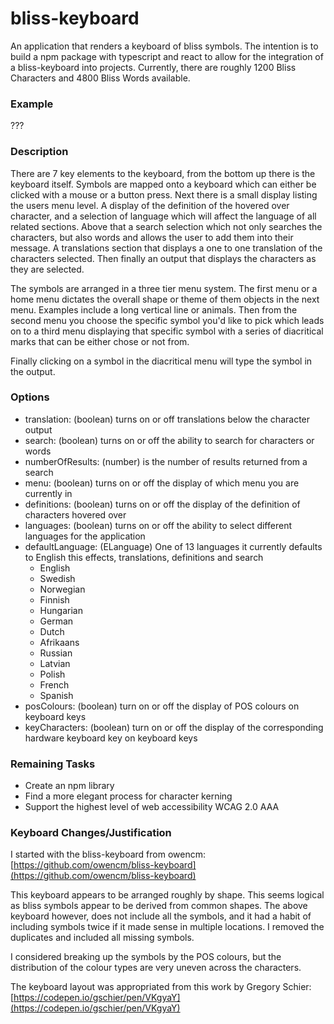 # bliss-keyboard
An application that renders a keyboard of bliss symbols. The intention is to build
a npm package with typescript and react to allow for the integration of a bliss-keyboard 
into projects. Currently, there are roughly 1200 Bliss Characters and 4800 Bliss Words 
available.

### Example
???

### Description
There are 7 key elements to the keyboard, from the bottom up there is the keyboard itself.
Symbols are mapped onto a keyboard which can either be clicked with a mouse or a button
press. Next there is a small display listing the users menu level. A display of the 
definition of the hovered over character, and a selection of language which will affect
the language of all related sections. Above that a search selection which not
only searches the characters, but also words and allows the user to add them into their
message. A translations section that displays a one to one translation of the characters
selected. Then finally an output that displays the characters as they are selected.

The symbols are arranged in a three tier menu system. The first menu or a home menu 
dictates the overall shape or theme of them objects in the next menu. Examples include
a long vertical line or animals. Then from the second menu you choose the specific 
symbol you'd like to pick which leads on to a third menu displaying that specific 
symbol with a series of diacritical marks that can be either chose or not from.

Finally clicking on a symbol in the diacritical menu will type the symbol in the
output.

### Options
* translation: (boolean) turns on or off translations below the character output
* search: (boolean) turns on or off the ability to search for characters or words
* numberOfResults: (number) is the number of results returned from a search
* menu: (boolean) turns on or off the display of which menu you are currently in
* definitions: (boolean) turns on or off the display of the definition of characters hovered over
* languages: (boolean) turns on or off the ability to select different languages for the application
* defaultLanguage: (ELanguage) One of 13 languages it currently defaults to English this effects, translations, definitions and search
  * English
  * Swedish
  * Norwegian
  * Finnish
  * Hungarian
  * German
  * Dutch
  * Afrikaans
  * Russian
  * Latvian
  * Polish
  * French
  * Spanish
* posColours: (boolean) turn on or off the display of POS colours on keyboard keys
* keyCharacters: (boolean) turn on or off the display of the corresponding hardware keyboard key on keyboard keys

### Remaining Tasks
* Create an npm library
* Find a more elegant process for character kerning
* Support the highest level of web accessibility WCAG 2.0 AAA

### Keyboard Changes/Justification
I started with the bliss-keyboard from owencm:
[https://github.com/owencm/bliss-keyboard](https://github.com/owencm/bliss-keyboard)

This keyboard appears to be arranged roughly by shape. This seems logical as
bliss symbols appear to be derived from common shapes. The above keyboard however, does
not include all the symbols, and it had a habit of including symbols twice if it
made sense in multiple locations. I removed the duplicates and included all missing
symbols.

I considered breaking up the symbols by the POS colours, but the distribution of the 
colour types are very uneven across the characters.

The keyboard layout was appropriated from this work by Gregory Schier:
[https://codepen.io/gschier/pen/VKgyaY](https://codepen.io/gschier/pen/VKgyaY)
